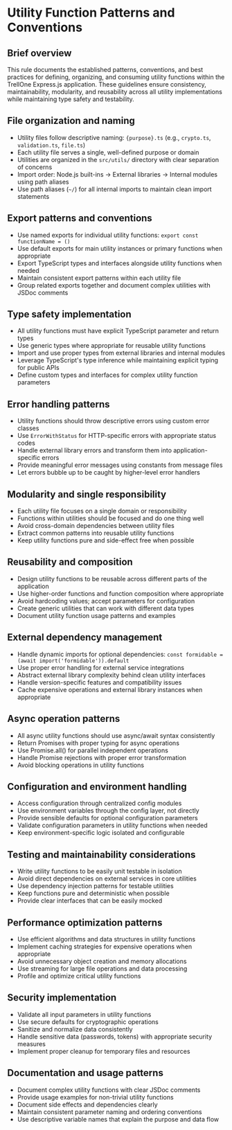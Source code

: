 # Utility Function Patterns and Conventions

## Brief overview

This rule documents the established patterns, conventions, and best practices for defining, organizing, and consuming utility functions within the TrellOne Express.js application. These guidelines ensure consistency, maintainability, modularity, and reusability across all utility implementations while maintaining type safety and testability.

## File organization and naming

- Utility files follow descriptive naming: `{purpose}.ts` (e.g., `crypto.ts`, `validation.ts`, `file.ts`)
- Each utility file serves a single, well-defined purpose or domain
- Utilities are organized in the `src/utils/` directory with clear separation of concerns
- Import order: Node.js built-ins → External libraries → Internal modules using path aliases
- Use path aliases (`~/`) for all internal imports to maintain clean import statements

## Export patterns and conventions

- Use named exports for individual utility functions: `export const functionName = ()`
- Use default exports for main utility instances or primary functions when appropriate
- Export TypeScript types and interfaces alongside utility functions when needed
- Maintain consistent export patterns within each utility file
- Group related exports together and document complex utilities with JSDoc comments

## Type safety implementation

- All utility functions must have explicit TypeScript parameter and return types
- Use generic types where appropriate for reusable utility functions
- Import and use proper types from external libraries and internal modules
- Leverage TypeScript's type inference while maintaining explicit typing for public APIs
- Define custom types and interfaces for complex utility function parameters

## Error handling patterns

- Utility functions should throw descriptive errors using custom error classes
- Use `ErrorWithStatus` for HTTP-specific errors with appropriate status codes
- Handle external library errors and transform them into application-specific errors
- Provide meaningful error messages using constants from message files
- Let errors bubble up to be caught by higher-level error handlers

## Modularity and single responsibility

- Each utility file focuses on a single domain or responsibility
- Functions within utilities should be focused and do one thing well
- Avoid cross-domain dependencies between utility files
- Extract common patterns into reusable utility functions
- Keep utility functions pure and side-effect free when possible

## Reusability and composition

- Design utility functions to be reusable across different parts of the application
- Use higher-order functions and function composition where appropriate
- Avoid hardcoding values; accept parameters for configuration
- Create generic utilities that can work with different data types
- Document utility function usage patterns and examples

## External dependency management

- Handle dynamic imports for optional dependencies: `const formidable = (await import('formidable')).default`
- Use proper error handling for external service integrations
- Abstract external library complexity behind clean utility interfaces
- Handle version-specific features and compatibility issues
- Cache expensive operations and external library instances when appropriate

## Async operation patterns

- All async utility functions should use async/await syntax consistently
- Return Promises with proper typing for async operations
- Use Promise.all() for parallel independent operations
- Handle Promise rejections with proper error transformation
- Avoid blocking operations in utility functions

## Configuration and environment handling

- Access configuration through centralized config modules
- Use environment variables through the config layer, not directly
- Provide sensible defaults for optional configuration parameters
- Validate configuration parameters in utility functions when needed
- Keep environment-specific logic isolated and configurable

## Testing and maintainability considerations

- Write utility functions to be easily unit testable in isolation
- Avoid direct dependencies on external services in core utilities
- Use dependency injection patterns for testable utilities
- Keep functions pure and deterministic when possible
- Provide clear interfaces that can be easily mocked

## Performance optimization patterns

- Use efficient algorithms and data structures in utility functions
- Implement caching strategies for expensive operations when appropriate
- Avoid unnecessary object creation and memory allocations
- Use streaming for large file operations and data processing
- Profile and optimize critical utility functions

## Security implementation

- Validate all input parameters in utility functions
- Use secure defaults for cryptographic operations
- Sanitize and normalize data consistently
- Handle sensitive data (passwords, tokens) with appropriate security measures
- Implement proper cleanup for temporary files and resources

## Documentation and usage patterns

- Document complex utility functions with clear JSDoc comments
- Provide usage examples for non-trivial utility functions
- Document side effects and dependencies clearly
- Maintain consistent parameter naming and ordering conventions
- Use descriptive variable names that explain the purpose and data flow
